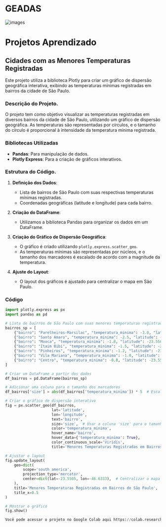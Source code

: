 # GEADAS
![images](https://github.com/user-attachments/assets/7dd46eb3-fb0a-42b7-95af-abce3ba0930a)

# Projetos Aprendizado

## Cidades com as Menores Temperaturas Registradas

Este projeto utiliza a biblioteca Plotly para criar um gráfico de dispersão geográfica interativa, exibindo as temperaturas mínimas registradas em bairros da cidade de São Paulo.

### Descrição do Projeto.

O projeto tem como objetivo visualizar as temperaturas registradas em diversos bairros da cidade de São Paulo, utilizando um gráfico de dispersão geográfica. As temperaturas são representadas por círculos, e o tamanho do círculo é proporcional à intensidade da temperatura mínima registrada.

### Bibliotecas Utilizadas

- **Pandas**: Para manipulação de dados.
- **Plotly Express**: Para a criação de gráficos interativos.

### Estrutura do Código.

1. **Definição dos Dados**:
   - Lista de bairros de São Paulo com suas respectivas temperaturas mínimas registradas.
   - Coordenadas geográficas (latitude e longitude) para cada bairro.

2. **Criação do DataFrame**:
   - Utilizamos a biblioteca Pandas para organizar os dados em um DataFrame.

3. **Criação do Gráfico de Dispersão Geográfica**:
   - O gráfico é criado utilizando `plotly.express.scatter_geo`.
   - As temperaturas mínimas são representadas por núcleos, e o tamanho dos marcadores é escalado de acordo com a magnitude da temperatura.

4. **Ajuste do Layout**:
   - O layout dos gráficos é ajustado para centralizar o mapa em São Paulo.

### Código

```python
import plotly.express as px
import pandas as pd

# Lista de bairros de São Paulo com suas menores temperaturas registradas e coordenadas
bairros_sp = [
    {"bairro": "Parelheiros-Marsilac", "temperatura_minima": -3.0, "latitude": -23.7697, "longitude": -47.0003},
    {"bairro": "Santo Amaro", "temperatura_minima": -2.5, "latitude": -23.6446, "longitude": -46.7275},
    {"bairro": "Mooca", "temperatura_minima": -1.8, "latitude": -23.5567, "longitude": -46.6213},
    {"bairro": "Itaim Bibi", "temperatura_minima": -1.5, "latitude": -23.5943, "longitude": -46.6905},
    {"bairro": "Pinheiros", "temperatura_minima": -1.2, "latitude": -23.5563, "longitude": -46.6944},
    {"bairro": "Vila Mariana", "temperatura_minima": -1.0, "latitude": -23.5826, "longitude": -46.6341},
    {"bairro": "Centro", "temperatura_minima": -0.8, "latitude": -23.5505, "longitude": -46.6333},
]

# Criar um DataFrame a partir dos dados
df_bairros = pd.DataFrame(bairros_sp)

# Adicionar uma coluna para o tamanho dos marcadores
df_bairros['size'] = abs(df_bairros['temperatura_minima']) * 5  # Escalar o tamanho dos marcadores

# Criar o gráfico de dispersão interativo
fig = px.scatter_geo(df_bairros,
                     lat='latitude',
                     lon='longitude',
                     text='bairro',
                     size='size',  # Usar a coluna 'size' para o tamanho dos marcadores
                     color='temperatura_minima',
                     hover_name='bairro',
                     hover_data={'temperatura_minima': True},
                     color_continuous_scale='Viridis',
                     title='Menores Temperaturas Registradas em Bairros de São Paulo')

# Ajustar o layout
fig.update_layout(
    geo=dict(
        scope='south america',
        projection_type='mercator',
        center=dict(lat=-23.5505, lon=-46.6333),  # Centralizar o mapa em São Paulo
    ),
    title='Menores Temperaturas Registradas em Bairros de São Paulo',
    title_x=0.5
)

# Mostrar o gráfico
fig.show()

Você pode acessar o projeto no Google Colab aqui https://colab.research.google.com/drive/1gnOMEdbQFjk_dlestqDDjI61jSN9eQux





